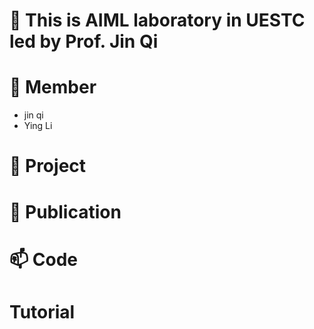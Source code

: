 # 👋 This is AIML laboratory in UESTC led by Prof. Jin Qi
# 👀 Member
- jin qi
- Ying Li
# 🌱 Project
# 💞️ Publication
# 📫 Code
# Tutorial

<!---
jinqijinqi/jinqijinqi is a ✨ special ✨ repository because its `README.md` (this file) appears on your GitHub profile.
You can click the Preview link to take a look at your changes.
--->
